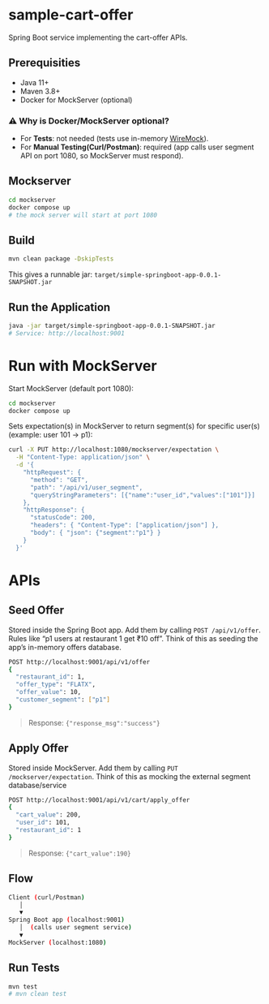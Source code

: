 # sample-cart-offer

Spring Boot service implementing the cart-offer APIs.

## Prerequisities

- Java 11+
- Maven 3.8+
- Docker for MockServer (optional)

### ⚠️ Why is Docker/MockServer optional?

- For **Tests**: not needed (tests use in-memory [WireMock](https://wiremock.org/docs/configuration/)).
- For **Manual Testing(Curl/Postman)**: required (app calls user segment API on port 1080, so MockServer must respond).

## Mockserver

```bash
cd mockserver
docker compose up
# the mock server will start at port 1080
```

## Build

```bash
mvn clean package -DskipTests
```

This gives a runnable jar: `target/simple-springboot-app-0.0.1-SNAPSHOT.jar`

## Run the Application

```bash
java -jar target/simple-springboot-app-0.0.1-SNAPSHOT.jar
# Service: http://localhost:9001
```

# Run with MockServer

Start MockServer (default port 1080):

```bash
cd mockserver
docker compose up
```

Sets expectation(s) in MockServer to return segment(s) for specific user(s) (example: user 101 → p1):

```bash
curl -X PUT http://localhost:1080/mockserver/expectation \
  -H "Content-Type: application/json" \
  -d '{
    "httpRequest": {
      "method": "GET",
      "path": "/api/v1/user_segment",
      "queryStringParameters": [{"name":"user_id","values":["101"]}]
    },
    "httpResponse": {
      "statusCode": 200,
      "headers": { "Content-Type": ["application/json"] },
      "body": { "json": {"segment":"p1"} }
    }
  }'

```

# APIs

## Seed Offer

Stored inside the Spring Boot app. Add them by calling `POST /api/v1/offer`. Rules like “p1 users at restaurant 1 get ₹10 off”. Think of this as seeding the app’s in-memory offers database.

```bash
POST http://localhost:9001/api/v1/offer
{
  "restaurant_id": 1,
  "offer_type": "FLATX",
  "offer_value": 10,
  "customer_segment": ["p1"]
}
```

> Response: `{"response_msg":"success"}`

## Apply Offer

Stored inside MockServer. Add them by calling `PUT /mockserver/expectation`. Think of this as mocking the external segment database/service

```bash
POST http://localhost:9001/api/v1/cart/apply_offer
{
  "cart_value": 200,
  "user_id": 101,
  "restaurant_id": 1
}
```

> Response: `{"cart_value":190}`

## Flow

```bash
Client (curl/Postman)
   │
   ▼
Spring Boot app (localhost:9001)
   │  (calls user segment service)
   ▼
MockServer (localhost:1080)
```

## Run Tests

```bash
mvn test
# mvn clean test
```
